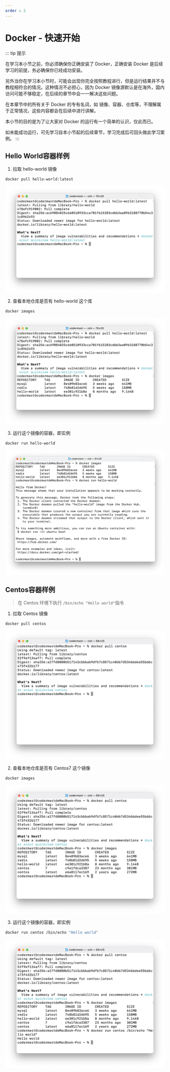 ```yaml
---
order : 2
---
```


# Docker - 快速开始

::: tip 提示

在学习本小节之前，你必须确保你正确安装了 Docker，正确安装 Docker 是后续学习的前提，务必确保你已经成功安装。

另外当你在学习本小节时，可能会出现你完全按照教程进行，但是运行结果并不与教程相符合的情况。这种情况不必担心，因为 Docker 镜像源默认是在海外，国内访问可能不够稳定，在后续的章节中会一一解决这些问题。

在本章节中的所有关于 Docker 的专有名词，如 镜像、容器、仓库等，不理解属于正常情况，这些内容都会在后续中进行讲解。

本小节的目的是为了让大家对 Docker 的运行有一个简单的认识，仅此而已。

如未能成功运行，可先学习自本小节起的后续章节，学习完成后可回头做此学习案例。
:::

## Hello World容器样例

1. 拉取 hello-world 镜像
```sh
docker pull hello-world:latest
```

![](./assets/docker-helloworld/2024-01-10-21-53-19.png)

2. 查看本地仓库是否有 hello-world 这个库

```sh
docker images
```

![](./assets/docker-helloworld/2024-01-10-21-53-34.png)

3. 运行这个镜像的容器，即实例

```sh
docker run hello-world
```

![](./assets/docker-helloworld/2024-01-10-21-54-08.png)


## Centos容器样例

> 在 Centos 环境下执行 `/bin/echo "Hello world"`指令

1. 拉取 Centos 镜像

```sh
docker pull centos
```

![](./assets/docker-helloworld/2024-01-10-22-13-31.png)


2. 查看本地仓库是否有 Centos7 这个镜像

```sh
docker images
```

![](./assets/docker-helloworld/2024-01-10-22-13-41.png)

3. 运行这个镜像的容器，即实例

```sh
docker run centos /bin/echo "Hello world"
```

![](./assets/docker-helloworld/2024-01-10-22-14-01.png)